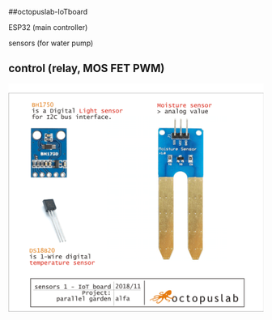 ##octopuslab-IoTboard


ESP32 (main controller)

sensors (for water pump)

control (relay, MOS FET PWM)
---

![sensors01](../images/sensors01g.png)


